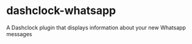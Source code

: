 dashclock-whatsapp
==================

A Dashclock plugin that displays information about your new Whatsapp messages